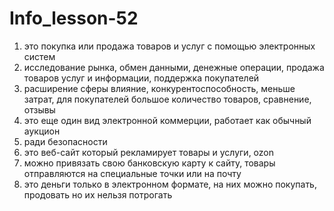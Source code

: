 # Info_lesson-52 
1. это покупка или продажа товаров и услуг с помощью электронных систем
2. исследование рынка, обмен данными, денежные операции, продажа товаров услуг и информации, поддержка покупателей
3. расширение сферы влияние, конкурентоспособность, меньше затрат, для покупателей большое количество товаров, сравнение, отзывы
4. это еще один вид электронной коммерции, работает как обычный аукцион
5. ради безопасности
6. это веб-сайт который рекламирует товары и услуги, ozon
7. можно привязать свою банковскую карту к сайту, товары  отправляются на специальные точки или на почту
8. это деньги только в электронном формате, на них  можно покупать, продовать но их нельзя потрогать
